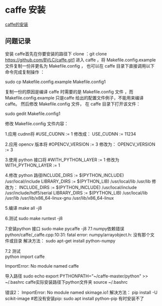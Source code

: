 # caffe 安装
[caffe的安装](https://blog.csdn.net/yhaolpz/article/details/71375762)

## 问题记录
安装  caffe首先在你要安装的路径下 clone ：git clone https://github.com/BVLC/caffe.git1
进入 caffe ，将 Makefile.config.example 文件复制一份并更名为 Makefile.config ，
也可以在 caffe 目录下直接调用以下命令完成复制操作 ：

sudo cp Makefile.config.example Makefile.config1

复制一份的原因是编译 caffe 时需要的是 Makefile.config 文件
，而Makefile.config.example 只是caffe 给出的配置文件例子，不能用来编译 caffe。
然后修改 Makefile.config 文件，
在 caffe 目录下打开该文件：

sudo gedit Makefile.config1

修改 Makefile.config 文件内容：

1.应用 cudnn将
#USE_CUDNN := 1
修改成： 
USE_CUDNN := 11234

2.应用 opencv 版本将
#OPENCV_VERSION := 3 
修改为： 
OPENCV_VERSION := 3

3.使用 python 接口将
#WITH_PYTHON_LAYER := 1 
修改为 
WITH_PYTHON_LAYER := 1

4.修改 python 路径INCLUDE_DIRS := $(PYTHON_INCLUDE) /usr/local/include
LIBRARY_DIRS := $(PYTHON_LIB) /usr/local/lib /usr/lib 
修改为： 
INCLUDE_DIRS := $(PYTHON_INCLUDE) /usr/local/include /usr/include/hdf5/serial
LIBRARY_DIRS := $(PYTHON_LIB) /usr/local/lib /usr/lib /usr/lib/x86_64-linux-gnu /usr/lib/x86_64-linux


5.编译
    make all -j8

6.测试
    sudo make runtest -j8

7.安装python 接口
    sudo make pycaffe -j8
7.1 numpy依赖错误
   python/caffe/_caffe.cpp:10:31: fatal error: numpy/arrayobject.h: 没有那个文件或目录
   解决方法：
   sudo apt-get install python-numpy
   
7.2 测试  
   python
   import caffe
   
   ImportError: No module named caffe
   
   导入路径
   sudo echo export PYTHONPATH="~/caffe-master/python" >> ~/.bashrc caffe实际安装路径下python文件夹
   source ~/.bashrc
   
   
   错误2：
   ImportError: No module named skimage.io1 
   解决方法：
   pip install -U scikit-image #若没有安装pip: sudo apt install python-pip
   有时安装不了
